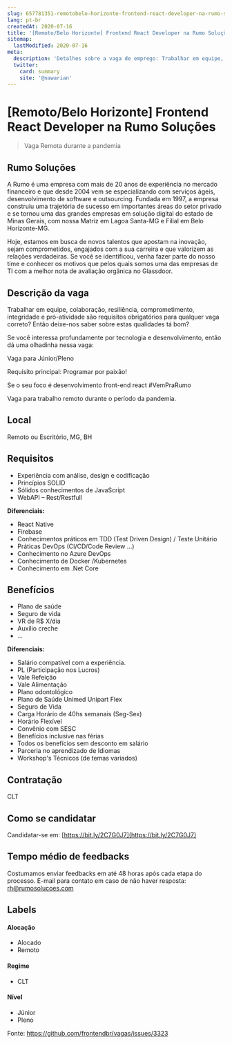 ```yaml
---
slug: 657781351-remotobelo-horizonte-frontend-react-developer-na-rumo-solucoes
lang: pt-br
createdAt: 2020-07-16
title: '[Remoto/Belo Horizonte] Frontend React Developer na Rumo Soluções - Vaga de Emprego'
sitemap:
  lastModified: 2020-07-16
meta:
  description: 'Detalhes sobre a vaga de emprego: Trabalhar em equipe, colaboração, resiliência, comprometimento, integridade e pró-atividade são requisitos obrigatórios para qualquer vaga correto? Então deixe-nos saber sobre estas qualidades tá bom? Se você interessa profundamente por tecnologia e desenvolvimento, então dá uma olhadinha nessa vaga: Vaga para Júnior/Pleno Requisito principal: Programar por paixão!  Se o seu foco é desenvolvimento front-end react #VemPraRumo Vaga para trabalho remoto durante o período da pandemia.'
  twitter:
    card: summary
    site: '@nawarian'
---
```


# [Remoto/Belo Horizonte] Frontend React Developer na Rumo Soluções

> Vaga Remota durante a pandemia

## Rumo Soluções

A Rumo é uma empresa com mais de 20 anos de experiência no mercado financeiro e que desde 2004 vem se especializando com serviços ágeis, desenvolvimento de software e outsourcing. Fundada em 1997, a empresa construiu uma trajetória de sucesso em importantes áreas do setor privado e se tornou uma das grandes empresas em solução digital do estado de Minas Gerais, com nossa Matriz em Lagoa Santa-MG e Filial em Belo Horizonte-MG. 

Hoje, estamos em busca de novos talentos que apostam na inovação, sejam comprometidos, engajados com a sua carreira e que valorizem as relações verdadeiras. Se você se identificou, venha fazer parte do nosso time e conhecer os motivos que pelos quais somos uma das empresas de TI com a melhor nota de avaliação orgânica no Glassdoor.  

## Descrição da vaga

Trabalhar em equipe, colaboração, resiliência, comprometimento, integridade e pró-atividade são requisitos obrigatórios para qualquer vaga correto? Então deixe-nos saber sobre estas qualidades tá bom?

Se você interessa profundamente por tecnologia e desenvolvimento, então dá uma olhadinha nessa vaga:

Vaga para Júnior/Pleno

Requisito principal: Programar por paixão! 

Se o seu foco é desenvolvimento front-end react #VemPraRumo

Vaga para trabalho remoto durante o período da pandemia. 

## Local

Remoto ou Escritório, MG, BH

## Requisitos

- Experiência com análise, design e codificação
- Princípios SOLID
- Sólidos conhecimentos de JavaScript
- WebAPI – Rest/Restfull

**Diferenciais:**

- React Native
- Firebase
- Conhecimentos práticos em TDD (Test Driven Design) / Teste Unitário
- Práticas DevOps (CI/CD/Code Review ...)
- Conhecimento no Azure DevOps
- Conhecimento de Docker /Kubernetes
- Conhecimento em .Net Core

## Benefícios

- Plano de saúde
- Seguro de vida
- VR de R$ X/dia
- Auxílio creche
- ...

**Diferenciais:**

- Salário compatível com a experiência.
- PL (Participação nos Lucros)
- Vale Refeição
- Vale Alimentação
- Plano odontológico
- Plano de Saúde Unimed Unipart Flex
- Seguro de Vida
- Carga Horário de 40hs semanais (Seg-Sex)
- Horário Flexível
- Convênio com SESC
- Benefícios inclusive nas férias
- Todos os benefícios sem desconto em salário
- Parceria no aprendizado de Idiomas
- Workshop's Técnicos (de temas variados)

## Contratação

CLT

## Como se candidatar

Candidatar-se em: [https://bit.ly/2C7G0J7](https://bit.ly/2C7G0J7)

## Tempo médio de feedbacks

Costumamos enviar feedbacks em até 48 horas após cada etapa do processo.
E-mail para contato em caso de não haver resposta: rh@rumosolucoes.com

## Labels

#### Alocação
- Alocado
- Remoto

#### Regime
- CLT

#### Nível
- Júnior
- Pleno


Fonte: https://github.com/frontendbr/vagas/issues/3323